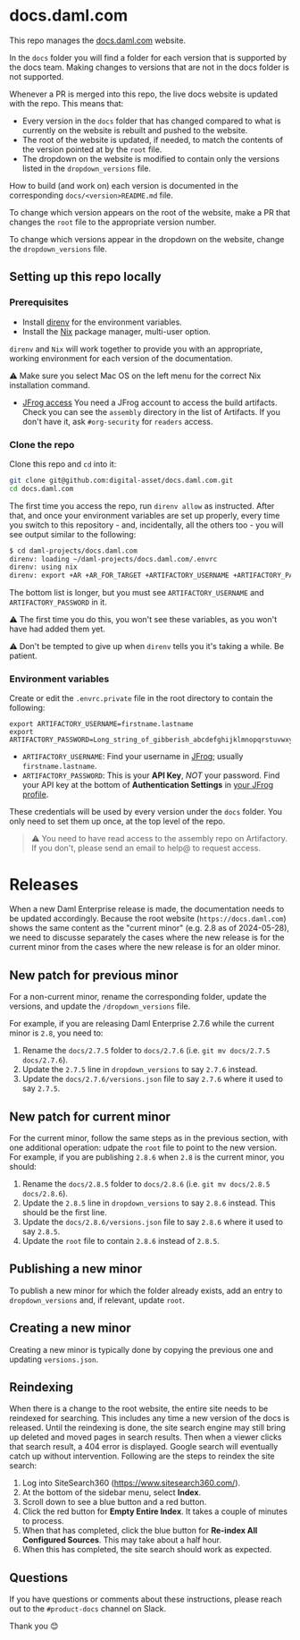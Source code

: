 # docs.daml.com

This repo manages the [docs.daml.com](https://docs.daml.com) website.

In the `docs` folder you will find a folder for each version that is
supported by the docs team. Making changes to versions that are not in the docs
folder is not supported.

Whenever a PR is merged into this repo, the live docs website is updated
with the repo. This means that:

- Every version in the `docs` folder that has changed compared to what is
  currently on the website is rebuilt and pushed to the website.
- The root of the website is updated, if needed, to match the contents of the
  version pointed at by the `root` file.
- The dropdown on the website is modified to contain only the versions listed
  in the `dropdown_versions` file.

How to build (and work on) each version is documented in the corresponding
`docs/<version>README.md` file.

To change which version appears on the root of the website, make a PR that
changes the `root` file to the appropriate version number.

To change which versions appear in the dropdown on the website, change the
`dropdown_versions` file.

## Setting up this repo locally

### Prerequisites

* Install [direnv](https://github.com/direnv/direnv/blob/master/docs/installation.md) for the environment variables.
* Install the [Nix](https://nixos.org/download.html) package manager, multi-user option.

`direnv` and `Nix` will work together to provide you with an appropriate,
working environment for each version of the documentation.

:warning: Make sure you select Mac OS on the left menu for the correct Nix installation command.

* [JFrog access](https://digitalasset.jfrog.io/ui/admin/artifactory/user_profile)
  You need a JFrog account to access the build artifacts. Check you can see the `assembly` directory in the list of Artifacts. If you don't have it, ask `#org-security` for `readers` access.

### Clone the repo

Clone this repo and `cd` into it:

```zsh
git clone git@github.com:digital-asset/docs.daml.com.git
cd docs.daml.com
```

The first time you access the repo, run `direnv allow` as instructed. After that, and once your environment variables are set up properly, every time you switch to this repository - and, incidentally, all the others too - you will see output similar to the following:

```zsh
$ cd daml-projects/docs.daml.com
direnv: loading ~/daml-projects/docs.daml.com/.envrc
direnv: using nix
direnv: export +AR +AR_FOR_TARGET +ARTIFACTORY_USERNAME +ARTIFACTORY_PASSWORD ...
```

The bottom list is longer, but you must see `ARTIFACTORY_USERNAME` and `ARTIFACTORY_PASSWORD` in it.

:warning: The first time you do this, you won't see these variables, as you won't have had added them yet.

:warning: Don't be tempted to give up when `direnv` tells you it's taking a while. Be patient.

### Environment variables

Create or edit the `.envrc.private` file in the root directory to contain the following:

```plaintext
export ARTIFACTORY_USERNAME=firstname.lastname
export ARTIFACTORY_PASSWORD=Long_string_of_gibberish_abcdefghijklmnopqrstuvwxyzABCDEFGHIJKLMNOPQRSTUV
```

- `ARTIFACTORY_USERNAME`:
  Find your username in [JFrog](https://digitalasset.jfrog.io/ui/admin/artifactory/user_profile); usually `firstname.lastname`.
- `ARTIFACTORY_PASSWORD`:
  This is your **API Key**, *NOT* your password. Find your API key at the bottom of **Authentication Settings** in [your JFrog profile](https://digitalasset.jfrog.io/ui/user_profile).

These credentials will be used by every version under the `docs` folder. You
only need to set them up once, at the top level of the repo.

> :warning: You need to have read access to the assembly repo on Artifactory.
> If you don't, please send an email to help@ to request access.

# Releases

When a new Daml Enterprise release is made, the documentation needs to be
updated accordingly. Because the root website (`https://docs.daml.com`) shows
the same content as the "current minor" (e.g. 2.8 as of 2024-05-28), we need to
discusse separately the cases where the new release is for the current minor
from the cases where the new release is for an older minor.

## New patch for previous minor

For a non-current minor, rename the corresponding folder, update the versions,
and update the `/dropdown_versions` file.

For example, if you are releasing Daml Enterprise 2.7.6 while the current minor
is `2.8`, you need to:

1. Rename the `docs/2.7.5` folder to `docs/2.7.6` (i.e. `git mv docs/2.7.5
   docs/2.7.6`).
2. Update the `2.7.5` line in `dropdown_versions` to say `2.7.6` instead.
3. Update the `docs/2.7.6/versions.json` file to say `2.7.6` where it used to
   say `2.7.5`.

## New patch for current minor

For the current minor, follow the same steps as in the previous section, with
one additional operation: udpate the `root` file to point to the new version.
For example, if you are publishing `2.8.6` when `2.8` is the current minor, you
should:

1. Rename the `docs/2.8.5` folder to `docs/2.8.6` (i.e. `git mv docs/2.8.5
   docs/2.8.6`).
2. Update the `2.8.5` line in `dropdown_versions` to say `2.8.6` instead. This
   should be the first line.
3. Update the `docs/2.8.6/versions.json` file to say `2.8.6` where it used to
   say `2.8.5`.
4. Update the `root` file to contain `2.8.6` instead of `2.8.5`.

## Publishing a new minor

To publish a new minor for which the folder already exists, add an entry to
`dropdown_versions` and, if relevant, update `root`.

## Creating a new minor

Creating a new minor is typically done by copying the previous one and updating
`versions.json`.

## Reindexing

When there is a change to the root website, the entire site needs to be reindexed for searching. This includes any time a new version of the docs is released. Until the reindexing is done, the site search engine may still bring up deleted and moved pages in search results. Then when a viewer clicks that search result, a 404 error is displayed. Google search will eventually catch up without intervention. Following are the steps to reindex the site search:

1. Log into SiteSearch360 (https://www.sitesearch360.com/).
2. At the bottom of the sidebar menu, select **Index**.
3. Scroll down to see a blue button and a red button.
4. Click the red button for **Empty Entire Index**. It takes a couple of minutes to process.
5. When that has completed, click the blue button for **Re-index All Configured Sources**. This may take about a half hour.
6. When this has completed, the site search should work as expected.

## Questions

If you have questions or comments about these instructions, please reach out to the `#product-docs` channel on Slack.

Thank you :blush:
